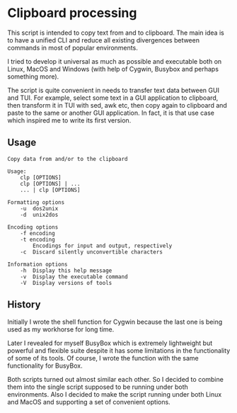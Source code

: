 # Clipboard processing

This script is intended to copy text from and to clipboard. The main idea is to have a unified CLI and reduce all existing divergences between commands in most of popular environments.

I tried to develop it universal as much as possible and executable both on Linux, MacOS and Windows (with help of Cygwin, Busybox and perhaps something more).

The script is quite convenient in needs to transfer text data between GUI and TUI. For example, select some text in a GUI application to clipboard, then transform it in TUI with sed, awk etc, then copy again to clipboard and paste to the same or another GUI application. In fact, it is that use case which inspired me to write its first version.

## Usage

```
Copy data from and/or to the clipboard

Usage:
	clp [OPTIONS]
	clp [OPTIONS] | ...
	... | clp [OPTIONS]

Formatting options
	-u	dos2unix
	-d	unix2dos

Encoding options
	-f encoding
	-t encoding
		Encodings for input and output, respectively
	-c	Discard silently unconvertible characters

Information options
	-h	Display this help message
	-v	Display the executable command
	-V	Display versions of tools

```

## History

Initially I wrote the shell function for Cygwin because the last one is being used as my workhorse for long time.

Later I revealed for myself BusyBox which is extremely lightweight but powerful and flexible suite despite it has some limitations in the functionality of some of its tools. Of course, I wrote the function with the same functionality for BusyBox.

Both scripts turned out almost similar each other. So I decided to combine them into the single script supposed to be running under both environments. Also I decided to make the script running under both Linux and MacOS and supporting a set of convenient options.
